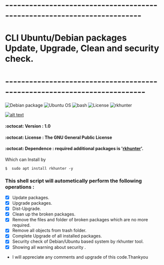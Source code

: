 # ------------------------------------------------------------------------
# CLI Ubuntu/Debian packages Update, Upgrade, Clean and security check.
# -------------------------------------------------------------------------

![Debian package](https://img.shields.io/badge/debian-v%20--%2010.5-red)
![Ubuntu OS](https://img.shields.io/badge/ubuntu-18.04-red)
![bash](https://img.shields.io/badge/bash-4.4.20(1)-blue)
![License](https://img.shields.io/badge/GNU%20GPL%20-v%203.0-red)
![rkhunter](https://img.shields.io/badge/Rootkit%20Hunter%20-v%20--%201.4.-red)

<!-- Please don't remove this: Grab your social icons from https://github.com/carlsednaoui/gitsocial -->

<!-- display the social media buttons in your README -->

[![alt text][1.1]][1]



<!-- links to social media icons -->
<!-- no need to change these -->

<!-- icons with padding -->

[1.1]: http://i.imgur.com/tXSoThF.png (twitter icon with padding)


<!-- icons without padding -->

[1.2]: http://i.imgur.com/wWzX9uB.png (twitter icon without padding)



<!-- links to your social media accounts -->
<!-- update these accordingly -->

[1]: https://twitter.com/kar_bapon


<!-- Please don't remove this: Grab your social icons from https://github.com/carlsednaoui/gitsocial -->



#### :octocat: Version : 1.0
#### :octocat: License :  The GNU General Public License
#### :octocat: Dependence : required additional packages is '[rkhunter](http://rkhunter.sourceforge.net/)'.
Which can Install by
```
$  sudo apt install rkhunter -y
```

### This shell script will autometically  perform the  following operations :
- [x] Update packages.
- [x] Upgrade packages.
- [x] Dist-Upgrade.
- [x] Clean up the broken packages.
- [x] Remove the files and folder of broken packages which are no more required.
- [x] Remove all objects from trash folder.
- [x] Complete Upgrade of all installed packages.
- [x]  Security check of Debian/Ubuntu based system by rkhunter tool.
- [x] Showing all warning about security .

* I will appreciate any comments and upgrade of this code.Thankyou
